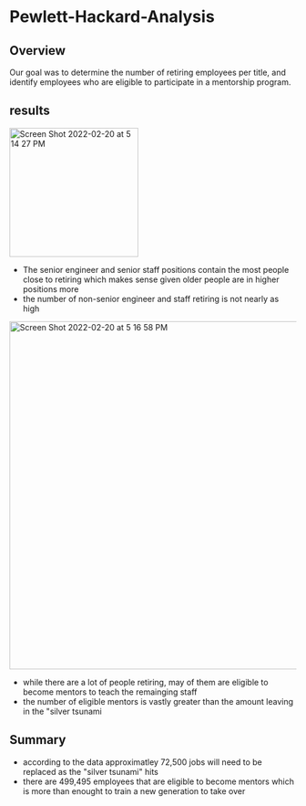 # Pewlett-Hackard-Analysis

## Overview
Our goal was to determine the number of retiring employees per title, and identify employees who are eligible to participate in a mentorship program.

## results

<img width="226" alt="Screen Shot 2022-02-20 at 5 14 27 PM" src="https://user-images.githubusercontent.com/39388246/154873836-b704c0fc-6d2f-4fc8-a4a1-1e3a2d037067.png">


* The senior engineer and senior staff positions contain the most people close to retiring which makes sense given older people are in higher positions more
* the number of non-senior engineer and staff retiring is not nearly as high

<img width="610" alt="Screen Shot 2022-02-20 at 5 16 58 PM" src="https://user-images.githubusercontent.com/39388246/154874022-2de31d0f-3823-44f3-aed5-6ffedfea7f22.png">

* while there are a lot of people retiring, may of them are eligible to become mentors to teach the remainging staff
* the number of eligible mentors is vastly greater than the amount leaving in the "silver tsunami

## Summary

* according to the data approximatley 72,500 jobs will need to be replaced as the "silver tsunami" hits
* there are 499,495 employees that are eligible to become mentors which is more than enought to train a new generation to take over
